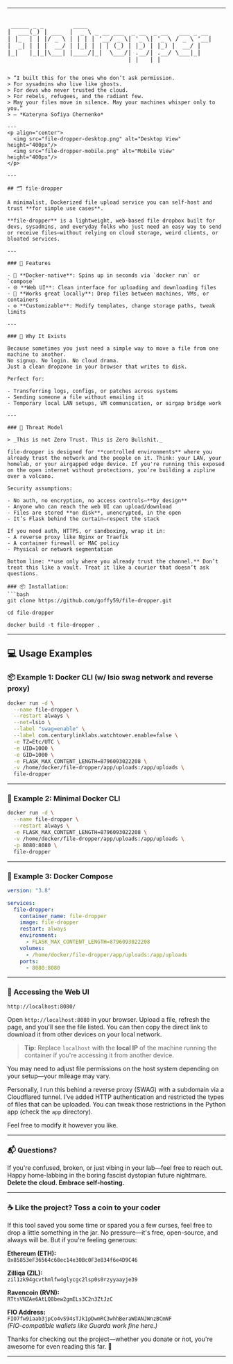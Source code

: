 
---

<pre style="user-select: none;">

 _____ _ _        ____                                  
|  ___(_) | ___  |  _ \ _ __ ___  _ __  _ __   ___ _ __ 
| |_  | | |/ _ \ | | | | '__/ _ \| '_ \| '_ \ / _ \ '__|
|  _| | | |  __/ | |_| | | | (_) | |_) | |_) |  __/ |   
|_|   |_|_|\___| |____/|_|  \___/| .__/| .__/ \___|_|   
                                 |_|   |_|              
</pre>
                                                                         
```  

> “I built this for the ones who don’t ask permission.  
> For sysadmins who live like ghosts.  
> For devs who never trusted the cloud.  
> For rebels, refugees, and the radiant few.  
> May your files move in silence. May your machines whisper only to you.”  
> — *Kateryna Sofiya Chernenko*

---
<p align="center">
  <img src="file-dropper-desktop.png" alt="Desktop View" height="400px"/>
  <img src="file-dropper-mobile.png" alt="Mobile View" height="400px"/>
</p>

---

## 🗂️ file-dropper

A minimalist, Dockerized file upload service you can self-host and trust **for simple use cases**.

**file-dropper** is a lightweight, web-based file dropbox built for devs, sysadmins, and everyday folks who just need an easy way to send or receive files—without relying on cloud storage, weird clients, or bloated services.

---

### 🚀 Features

- 🐳 **Docker-native**: Spins up in seconds via `docker run` or `compose`
- 🌐 **Web UI**: Clean interface for uploading and downloading files
- 🤝 **Works great locally**: Drop files between machines, VMs, or containers
- ⚙️ **Customizable**: Modify templates, change storage paths, tweak limits

---

### 🧠 Why It Exists

Because sometimes you just need a simple way to move a file from one machine to another.  
No signup. No login. No cloud drama.  
Just a clean dropzone in your browser that writes to disk.

Perfect for:

- Transferring logs, configs, or patches across systems
- Sending someone a file without emailing it
- Temporary local LAN setups, VM communication, or airgap bridge work

---

### 🔐 Threat Model

> _This is not Zero Trust. This is Zero Bullshit._

file-dropper is designed for **controlled environments** where you already trust the network and the people on it. Think: your LAN, your homelab, or your airgapped edge device. If you're running this exposed on the open internet without protections, you’re building a zipline over a volcano.

Security assumptions:

- No auth, no encryption, no access controls—**by design**
- Anyone who can reach the web UI can upload/download
- Files are stored **on disk**, unencrypted, in the open
- It’s Flask behind the curtain—respect the stack

If you need auth, HTTPS, or sandboxing, wrap it in:
- A reverse proxy like Nginx or Traefik
- A container firewall or MAC policy
- Physical or network segmentation

Bottom line: **use only where you already trust the channel.** Don’t treat this like a vault. Treat it like a courier that doesn’t ask questions.

### 📦 Installation:
```bash
git clone https://github.com/goffy59/file-dropper.git

cd file-dropper

docker build -t file-dropper .
```

---

## 💻 Usage Examples

### 📦 Example 1: Docker CLI (w/ lsio swag network and reverse proxy)

```bash
docker run -d \
  --name file-dropper \
  --restart always \
  --net=lsio \
  --label "swag=enable" \
  --label com.centurylinklabs.watchtower.enable=false \
  -e TZ=Etc/UTC \
  -e UID=1000 \
  -e GID=1000 \
  -e FLASK_MAX_CONTENT_LENGTH=8796093022208 \
  -v /home/docker/file-dropper/app/uploads:/app/uploads \
  file-dropper
```

---

### 🔧 Example 2: Minimal Docker CLI

```bash
docker run -d \
  --name file-dropper \
  --restart always \
  -e FLASK_MAX_CONTENT_LENGTH=8796093022208 \
  -v /home/docker/file-dropper/app/uploads:/app/uploads \
  -p 8080:8080 \
  file-dropper
```

---

### 🧱 Example 3: Docker Compose

```yaml
version: "3.8"

services:
  file-dropper:
    container_name: file-dropper
    image: file-dropper
    restart: always
    environment:
      - FLASK_MAX_CONTENT_LENGTH=8796093022208
    volumes:
      - /home/docker/file-dropper/app/uploads:/app/uploads
    ports:
      - 8080:8080
```

---

### 🚀 Accessing the Web UI

```text
http://localhost:8080/
```

Open `http://localhost:8080` in your browser. Upload a file, refresh the page, and you'll see the file listed. You can then copy the direct link to download it from other devices on your local network.

> **Tip:** Replace `localhost` with the **local IP** of the machine running the container if you're accessing it from another device.

You may need to adjust file permissions on the host system depending on your setup—your mileage may vary.

Personally, I run this behind a reverse proxy (SWAG) with a subdomain via a Cloudflared tunnel. I’ve added HTTP authentication and restricted the types of files that can be uploaded. You can tweak those restrictions in the Python app (check the `app` directory).

Feel free to modify it however you like.

---

### 📬 Questions?

If you're confused, broken, or just vibing in your lab—feel free to reach out.  
Happy home-labbing in the boring fascist dystopian future nightmare.  
**Delete the cloud. Embrace self-hosting.**

---


### ☕ Like the project? Toss a coin to your coder

If this tool saved you some time or spared you a few curses, feel free to drop a little something in the jar. No pressure—it's free, open-source, and always will be. But if you're feeling generous:

**Ethereum (ETH):**  
`0x85853eF36564c68ec14e30Bc0F3e834f6e4D9C46`

**Zilliqa (ZIL):**  
`zil1zk94gcvthmlfw4glycgc2lsp0s0rzyyaayje39`

**Ravencoin (RVN):**  
`RTtsVNZAe6AtLQ8bew2gmELs3C2n3ZtJzC`  

**FIO Address:**  
`FIO7fw9iaab3jpCo4vS94sTJk1pDwmRC3whhBeraWDANJWnzBCmNF`  
*(FIO-compatible wallets like Guarda work fine here.)*

Thanks for checking out the project—whether you donate or not, you're awesome for even reading this far. 🤘

---
